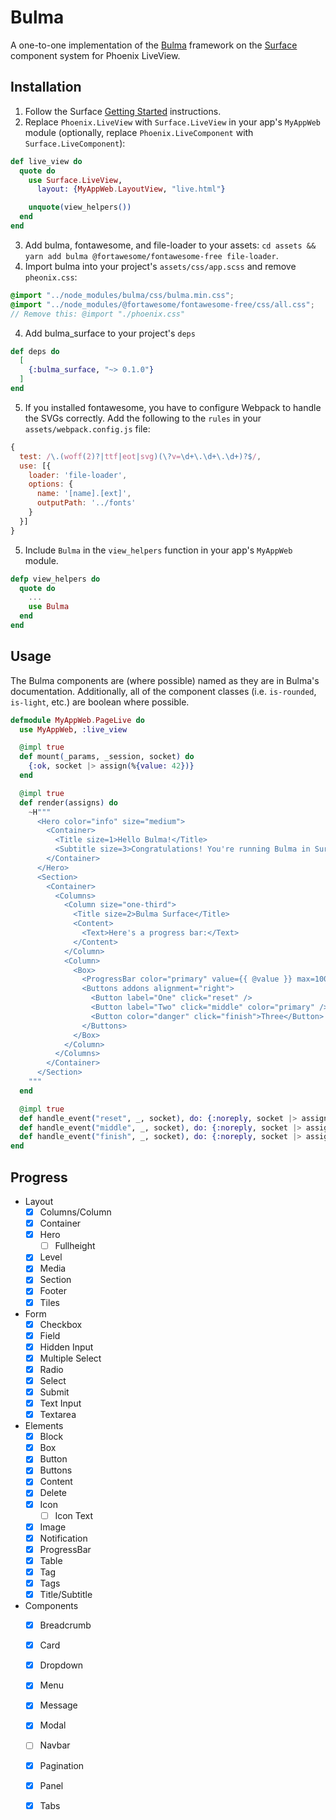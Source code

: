 # Bulma

A one-to-one implementation of the [Bulma](https://bulma.io) framework on the [Surface](http://github.com/msaraiva/surface) component system for Phoenix LiveView.

## Installation

1. Follow the Surface [Getting Started](http://surface-demo.msaraiva.io/getting_started) instructions.
2. Replace `Phoenix.LiveView` with `Surface.LiveView` in your app's `MyAppWeb` module (optionally, replace `Phoenix.LiveComponent` with `Surface.LiveComponent`):

```elixir
def live_view do
  quote do
    use Surface.LiveView,
      layout: {MyAppWeb.LayoutView, "live.html"}

    unquote(view_helpers())
  end
end
```

3. Add bulma, fontawesome, and file-loader to your assets: `cd assets && yarn add bulma @fortawesome/fontawesome-free file-loader`.
4. Import bulma into your project's `assets/css/app.scss` and remove `pheonix.css`:

```scss
@import "../node_modules/bulma/css/bulma.min.css";
@import "../node_modules/@fortawesome/fontawesome-free/css/all.css";
// Remove this: @import "./phoenix.css"
```

4. Add bulma_surface to your project's `deps`

```elixir
def deps do
  [
    {:bulma_surface, "~> 0.1.0"}
  ]
end
```

5. If you installed fontawesome, you have to configure Webpack to handle the SVGs correctly.  Add the following to the `rules` in your `assets/webpack.config.js` file:

```javascript
{
  test: /\.(woff(2)?|ttf|eot|svg)(\?v=\d+\.\d+\.\d+)?$/,
  use: [{
    loader: 'file-loader',
    options: {
      name: '[name].[ext]',
      outputPath: '../fonts'
    }
  }]
}
```

5. Include `Bulma` in the `view_helpers` function in your app's `MyAppWeb` module.

```elixir
defp view_helpers do
  quote do
    ...
    use Bulma 
  end
end
``` 

## Usage

The Bulma components are (where possible) named as they are in Bulma's documentation.  Additionally, all of the component classes (i.e. `is-rounded`, `is-light`, etc.) are boolean where possible.

```elixir
defmodule MyAppWeb.PageLive do
  use MyAppWeb, :live_view

  @impl true
  def mount(_params, _session, socket) do
    {:ok, socket |> assign(%{value: 42})}
  end

  @impl true
  def render(assigns) do
    ~H"""
      <Hero color="info" size="medium">
        <Container>
          <Title size=1>Hello Bulma!</Title>
          <Subtitle size=3>Congratulations! You're running Bulma in Surface.</Subtitle>
        </Container>
      </Hero>
      <Section>
        <Container>
          <Columns>
            <Column size="one-third">
              <Title size=2>Bulma Surface</Title>
              <Content>
                <Text>Here's a progress bar:</Text>
              </Content>
            </Column>
            <Column>
              <Box>
                <ProgressBar color="primary" value={{ @value }} max=100 size="large" />
                <Buttons addons alignment="right">
                  <Button label="One" click="reset" />
                  <Button label="Two" click="middle" color="primary" />
                  <Button color="danger" click="finish">Three</Button>
                </Buttons>
              </Box>
            </Column>
          </Columns>
        </Container>
      </Section>
    """
  end

  @impl true
  def handle_event("reset", _, socket), do: {:noreply, socket |> assign(%{value: 10})}
  def handle_event("middle", _, socket), do: {:noreply, socket |> assign(%{value: nil})}
  def handle_event("finish", _, socket), do: {:noreply, socket |> assign(%{value: 100})}
end
```

## Progress

 * Layout
   * [X] Columns/Column
   * [X] Container
   * [X] Hero
     * [ ] Fullheight
   * [X] Level
   * [X] Media
   * [X] Section
   * [X] Footer
   * [X] Tiles
 * Form
   * [X] Checkbox
   * [X] Field
   * [X] Hidden Input
   * [X] Multiple Select
   * [X] Radio
   * [X] Select
   * [X] Submit
   * [X] Text Input
   * [X] Textarea
 * Elements
   * [X] Block
   * [X] Box
   * [X] Button
   * [X] Buttons
   * [X] Content
   * [X] Delete
   * [X] Icon
     * [ ] Icon Text
   * [X] Image
   * [X] Notification
   * [X] ProgressBar
   * [X] Table
   * [X] Tag
   * [X] Tags
   * [X] Title/Subtitle
 * Components
   * [X] Breadcrumb
   * [X] Card
   * [X] Dropdown
   * [X] Menu
   * [X] Message
   * [X] Modal
   * [ ] Navbar
   * [X] Pagination
   * [X] Panel
   * [X] Tabs

